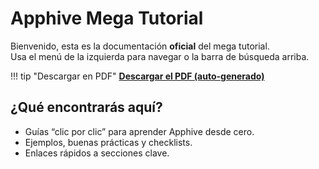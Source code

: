 # Apphive Mega Tutorial

Bienvenido, esta es la documentación **oficial** del mega tutorial.  
Usa el menú de la izquierda para navegar o la barra de búsqueda arriba.

!!! tip "Descargar en PDF"
    **[Descargar el PDF (auto-generado)](https://cygnixit.github.io/tutorial-apphive/Apphive_Mega_Tutorial.pdf)**

## ¿Qué encontrarás aquí?
- Guías “clic por clic” para aprender Apphive desde cero.
- Ejemplos, buenas prácticas y checklists.
- Enlaces rápidos a secciones clave.
